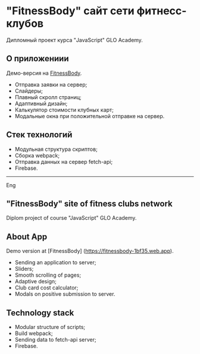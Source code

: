 # "FitnessBody" сайт сети фитнесс-клубов

Дипломный проект курса "JavaScript" GLO Academy.

## О приложениии

Демо-версия на [FitnessBody](https://fitnessbody-1bf35.web.app).

* Отправка заявки на сервер;
* Слайдеры;
* Плавный скролл страниц;
* Адаптивный дизайн;
* Калькулятор стоимости клубных карт;
* Модальные окна при положительной отправке на сервер.

## Стек технологий

* Модульная структура скриптов;
* Сборка webpack;
* Отправка данных на сервер fetch-api;
* Firebase.

***
Eng
## "FitnessBody" site of fitness clubs network

Diplom project of course "JavaScript" GLO Academy.

## About App

Demo version at [FitnessBody] (https://fitnessbody-1bf35.web.app).

* Sending an application to server;
* Sliders;
* Smooth scrolling of pages;
* Adaptive design;
* Club card cost calculator;
* Modals on positive submission to server.

## Technology stack

* Modular structure of scripts;
* Build webpack;
* Sending data to fetch-api server;
* Firebase.